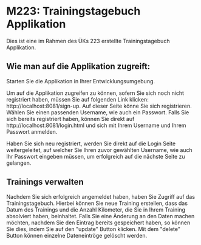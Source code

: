# M223: Trainingstagebuch Applikation
Dies ist eine im Rahmen des ÜKs 223 erstellte Trainingstagebuch Applikation.

## Wie man auf die Applikation zugreift:
Starten Sie die Applikation in Ihrer Entwicklungsumgebung.

Um auf die Applikation zugreifen zu können, sofern Sie sich noch nicht registriert haben, müssen Sie auf folgenden Link klicken: http://localhost:8081/sign-up. Auf dieser Seite könne Sie sich registrieren. Wählen Sie einen passenden Username, wie auch ein Passwort. Falls Sie sich bereits registriert haben, können Sie direkt auf http://localhost:8081/login.html und sich mit Ihrem Username und Ihrem Passwort anmelden.

Haben Sie sich neu registriert, werden Sie direkt auf die Login Seite weitergeleitet, auf welcher Sie Ihren zuvor gewählten Username, wie auch Ihr Passwort eingeben müssen, um erfolgreich auf die nächste Seite zu gelangen. 

## Trainings verwalten
Nachdem Sie sich erfolgreich angemeldet haben, haben Sie Zugriff auf das Trainingstagebuch. Hierbei können Sie neue Training erstellen, dass das Datum des Trainings und die Anzahl Kilometer, die Sie in Ihrem Training absolviert haben, beinhaltet. Falls Sie eine Änderung an den Daten machen möchten, nachdem Sie den Eintrag bereits gespeichert haben, so können Sie dies, indem Sie auf den "update" Button klicken. Mit dem "delete" Button können einzelne Dateneintröge gelöscht werden. 
